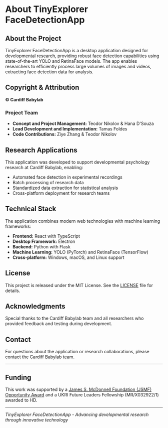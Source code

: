 # About TinyExplorer FaceDetectionApp

## About the Project

TinyExplorer FaceDetectionApp is a desktop application designed for developmental research, providing robust face detection capabilities using state-of-the-art YOLO and RetinaFace models. The app enables researchers to efficiently process large volumes of images and videos, extracting face detection data for analysis.

## Copyright & Attribution

**© Cardiff Babylab**

### Project Team

- **Concept and Project Management:** Teodor Nikolov & Hana D'Souza
- **Lead Development and Implementation:** Tamas Foldes
- **Code Contributions:** Ziye Zhang & Teodor Nikolov

## Research Applications

This application was developed to support developmental psychology research at Cardiff Babylab, enabling:

- Automated face detection in experimental recordings
- Batch processing of research data
- Standardized data extraction for statistical analysis
- Cross-platform deployment for research teams

## Technical Stack

The application combines modern web technologies with machine learning frameworks:

- **Frontend:** React with TypeScript
- **Desktop Framework:** Electron
- **Backend:** Python with Flask
- **Machine Learning:** YOLO (PyTorch) and RetinaFace (TensorFlow)
- **Cross-platform:** Windows, macOS, and Linux support

## License

This project is released under the MIT License. See the [LICENSE](https://github.com/cardiff-babylab/tinyexplorer-facedetectionapp/blob/master/LICENSE.txt) file for details.

## Acknowledgments

Special thanks to the Cardiff Babylab team and all researchers who provided feedback and testing during development.

## Contact

For questions about the application or research collaborations, please contact the Cardiff Babylab team.

---

## Funding

This work was supported by a [James S. McDonnell Foundation (JSMF) Opportunity Award](https://doi.org/10.37717/2022-3711) and a UKRI Future Leaders Fellowship (MR/X032922/1) awarded to HD.

---

*TinyExplorer FaceDetectionApp - Advancing developmental research through innovative technology*